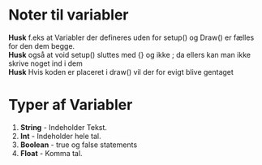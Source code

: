 # Noter til variabler
 **Husk** f.eks at Variabler der defineres uden for setup() og Draw() er fælles for den dem begge.<br/>
 **Husk** også at void setup() sluttes med {} og ikke ; da ellers kan man ikke skrive noget ind i dem
<br/>
**Husk** Hvis koden er placeret i draw() vil der for evigt blive gentaget
<br/>

# Typer af Variabler

1. **String** - Indeholder Tekst.
2. **Int** - Indeholder hele tal.
3. **Boolean** - true og false statements
4. **Float** - Komma tal.
